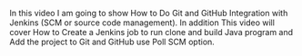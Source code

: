 In this video I am going to show How to Do Git and GitHub Integration with Jenkins (SCM or source code management). In addition This video will cover How to Create a Jenkins job to run clone and build Java program and Add the project to Git and GitHub use Poll SCM option.
